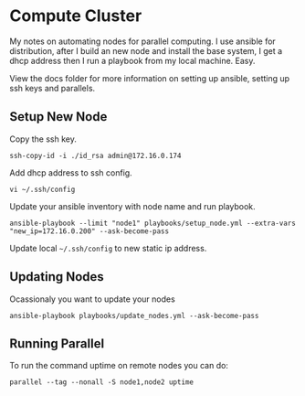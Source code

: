 
# Compute Cluster

My notes on automating nodes for parallel computing. I use ansible for distribution, after I build an new node and install the base system, I get a dhcp address then I run a playbook from my local machine. Easy.

View the docs folder for more information on setting up ansible, setting up ssh keys and parallels.

## Setup New Node

Copy the ssh key.

`ssh-copy-id -i ./id_rsa admin@172.16.0.174`

Add dhcp address to ssh config.

`vi ~/.ssh/config`

Update your ansible inventory with node name and run playbook.

`ansible-playbook --limit "node1" playbooks/setup_node.yml --extra-vars "new_ip=172.16.0.200" --ask-become-pass`

Update local `~/.ssh/config` to new static ip address. 

## Updating Nodes

Ocassionaly you want to update your nodes

`ansible-playbook playbooks/update_nodes.yml --ask-become-pass`

## Running Parallel

To run the command uptime on remote nodes you can do:

`parallel --tag --nonall -S node1,node2 uptime`

